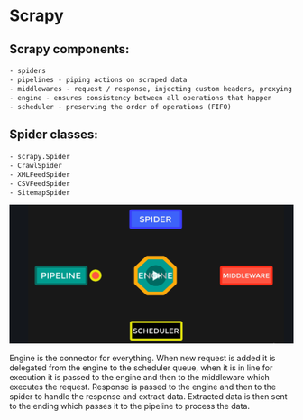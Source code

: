# Scrapy
## Scrapy components:
    - spiders
    - pipelines - piping actions on scraped data
    - middlewares - request / response, injecting custom headers, proxying
    - engine - ensures consistency between all operations that happen
    - scheduler - preserving the order of operations (FIFO)

## Spider classes:
    - scrapy.Spider
    - CrawlSpider
    - XMLFeedSpider
    - CSVFeedSpider
    - SitemapSpider

![](2020-02-19-11-07-53.png)

Engine is the connector for everything. When new request is added it is delegated from the engine to the scheduler queue, when it is in line for execution it is passed to the engine and then to the middleware which executes the request. Response is passed to the engine and then to the spider to handle the response and extract data. Extracted data is then sent to the ending which passes it to the pipeline to process the data.

